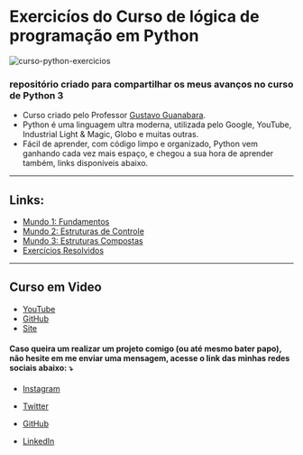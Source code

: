 # Exercicíos do Curso de lógica de programação em Python
 ![curso-python-exercicios](https://user-images.githubusercontent.com/70456452/168808867-c1b41912-0a2b-472b-96b3-c5873b4b41f4.png)
 ### repositório criado para compartilhar os meus avanços no curso de Python 3 <br>
 - Curso criado pelo Professor [Gustavo Guanabara](https://github.com/gustavoguanabara). 
 - Python é uma linguagem ultra moderna, utilizada pelo Google, YouTube, Industrial Light & Magic, Globo e muitas outras.    
 - Fácil de aprender, com código limpo e organizado, Python vem ganhando cada vez mais espaço, e chegou a sua hora de aprender também, links disponíveis abaixo.
 ----
 ## Links:
 - [Mundo 1: Fundamentos](https://www.youtube.com/playlist?list=PLHz_AreHm4dlKP6QQCekuIPky1CiwmdI6)
 - [Mundo 2: Estruturas de Controle](https://www.youtube.com/playlist?list=PLHz_AreHm4dk_nZHmxxf_J0WRAqy5Czye)     
 - [Mundo 3: Estruturas Compostas](https://www.youtube.com/playlist?list=PLHz_AreHm4dksnH2jVTIVNviIMBVYyFnH)
 - [Exercícios Resolvidos](https://www.youtube.com/playlist?list=PLHz_AreHm4dm6wYOIW20Nyg12TAjmMGT-)
 ----
 ## Curso em Video 
 - [YouTube](https://www.youtube.com/user/cursosemvideo)
 - [GitHub](https://github.com/cursoemvideo)
 - [Site](https://www.cursoemvideo.com/)

#### Caso queira um  realizar um projeto comigo (ou até mesmo bater papo), não hesite em me enviar uma mensagem, acesse o link das minhas redes sociais abaixo: ⤵️

- [Instagram](https://www.instagram.com/celycodes)

- [Twitter](https://twitter.com/ceIenny)

- [GitHub](https://github.com/celenny)

- [LinkedIn](https://www.linkedin.com/in/celenny)
